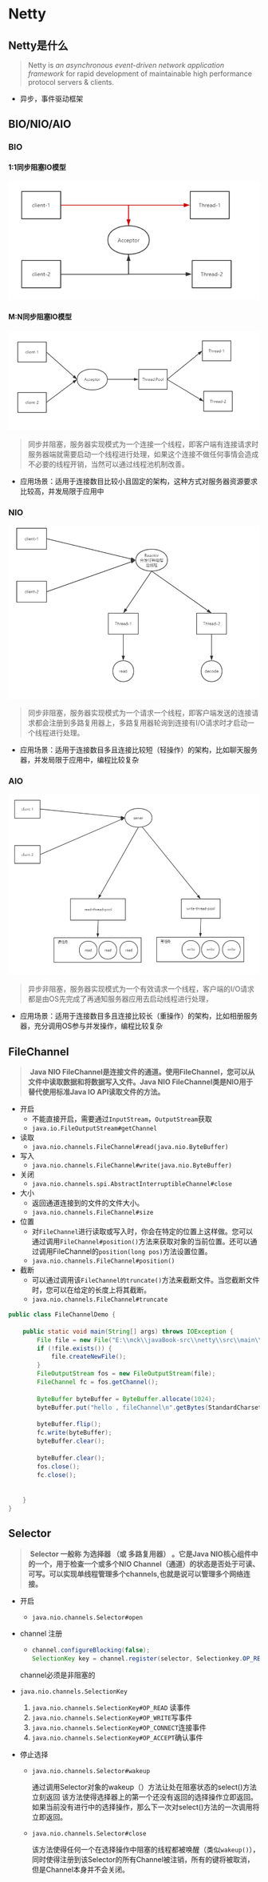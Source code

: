# Netty

## Netty是什么

> Netty is *an asynchronous event-driven network application framework* 
> for rapid development of maintainable high performance protocol servers & clients.

- 异步，事件驱动框架



## BIO/NIO/AIO

### BIO

#### 1:1同步阻塞IO模型

![1561010043153](assets/1561010043153.png)



#### M:N同步阻塞IO模型

![1561010123016](assets/1561010123016.png)



> 同步并阻塞，服务器实现模式为一个连接一个线程，即客户端有连接请求时服务器端就需要启动一个线程进行处理，如果这个连接不做任何事情会造成不必要的线程开销，当然可以通过线程池机制改善。



- 应用场景：适用于连接数目比较小且固定的架构，这种方式对服务器资源要求比较高，并发局限于应用中

### NIO

![1561012423898](assets/1561012423898.png)



> 同步非阻塞，服务器实现模式为一个请求一个线程，即客户端发送的连接请求都会注册到多路复用器上，多路复用器轮询到连接有I/O请求时才启动一个线程进行处理。

- 应用场景：适用于连接数目多且连接比较短（轻操作）的架构，比如聊天服务器，并发局限于应用中，编程比较复杂

### AIO

![1561012923419](assets/1561012923419.png)

> 异步非阻塞，服务器实现模式为一个有效请求一个线程，客户端的I/O请求都是由OS先完成了再通知服务器应用去启动线程进行处理，

- 应用场景：适用于连接数目多且连接比较长（重操作）的架构，比如相册服务器，充分调用OS参与并发操作，编程比较复杂



## FileChannel

> ​	**Java NIO FileChannel是连接文件的通道。使用FileChannel，您可以从文件中读取数据和将数据写入文件。Java NIO FileChannel类是NIO用于替代使用标准Java IO API读取文件的方法。**

- 开启
  - 不能直接开启，需要通过`InputStream`，`OutputStream`获取
  - `java.io.FileOutputStream#getChannel`
- 读取
  - `java.nio.channels.FileChannel#read(java.nio.ByteBuffer)`
- 写入
  - `java.nio.channels.FileChannel#write(java.nio.ByteBuffer)`
- 关闭
  - `java.nio.channels.spi.AbstractInterruptibleChannel#close`
- 大小
  - 返回通道连接到的文件的文件大小。
  - `java.nio.channels.FileChannel#size`
- 位置
  - 对`FileChannel`进行读取或写入时，你会在特定的位置上这样做。您可以通过调用`FileChannel#position()`方法来获取对象的当前位置。还可以通过调用FileChannel的`position(long pos)`方法设置位置。
  - `java.nio.channels.FileChannel#position()`
- 截断
  - 可以通过调用该`FileChannel的truncate()`方法来截断文件。当您截断文件时，您可以在给定的长度上将其截断。
  - `java.nio.channels.FileChannel#truncate`

```java
public class FileChannelDemo {

    public static void main(String[] args) throws IOException {
        File file = new File("E:\\mck\\javaBook-src\\netty\\src\\main\\resources\\data.data");
        if (!file.exists()) {
            file.createNewFile();
        }
        FileOutputStream fos = new FileOutputStream(file);
        FileChannel fc = fos.getChannel();

        ByteBuffer byteBuffer = ByteBuffer.allocate(1024);
        byteBuffer.put("hello , fileChannel\n".getBytes(StandardCharsets.UTF_8));

        byteBuffer.flip();
        fc.write(byteBuffer);
        byteBuffer.clear();

        byteBuffer.clear();
        fos.close();
        fc.close();


    }
}
```



## Selector

> ​	**Selector 一般称 为选择器 （或 多路复用器） 。它是Java NIO核心组件中的一个，用于检查一个或多个NIO Channel（通道）的状态是否处于可读、可写。可以实现单线程管理多个channels,也就是说可以管理多个网络连接。**

- 开启

  - `java.nio.channels.Selector#open`

- channel 注册

  - ```java
    channel.configureBlocking(false);
    SelectionKey key = channel.register(selector, Selectionkey.OP_READ);
    ```

  channel必须是非阻塞的

- `java.nio.channels.SelectionKey`

  1. `java.nio.channels.SelectionKey#OP_READ` 读事件
  2. `java.nio.channels.SelectionKey#OP_WRITE`写事件
  3. `java.nio.channels.SelectionKey#OP_CONNECT`连接事件
  4. `java.nio.channels.SelectionKey#OP_ACCEPT`确认事件

- 停止选择

  - `java.nio.channels.Selector#wakeup`

    通过调用Selector对象的wakeup（）方法让处在阻塞状态的select()方法立刻返回 
    该方法使得选择器上的第一个还没有返回的选择操作立即返回。如果当前没有进行中的选择操作，那么下一次对select()方法的一次调用将立即返回。

  - `java.nio.channels.Selector#close`

    该方法使得任何一个在选择操作中阻塞的线程都被唤醒（类似`wakeup()`），同时使得注册到该Selector的所有Channel被注销，所有的键将被取消，但是Channel本身并不会关闭。

